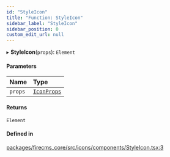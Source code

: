 ```yaml
---
id: "StyleIcon"
title: "Function: StyleIcon"
sidebar_label: "StyleIcon"
sidebar_position: 0
custom_edit_url: null
---
```


▸ **StyleIcon**(`props`): `Element`

#### Parameters

| Name | Type |
| :------ | :------ |
| `props` | [`IconProps`](../types/IconProps.md) |

#### Returns

`Element`

#### Defined in

[packages/firecms_core/src/icons/components/StyleIcon.tsx:3](https://github.com/FireCMSco/firecms/blob/d45f3739/packages/firecms_core/src/icons/components/StyleIcon.tsx#L3)
